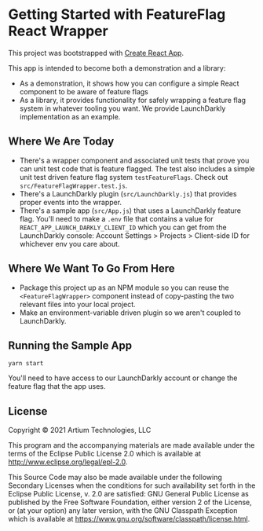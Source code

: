 # Getting Started with FeatureFlag React Wrapper

This project was bootstrapped with [Create React App](https://github.com/facebook/create-react-app).

This app is intended to become both a demonstration and a library:

* As a demonstration, it shows how you can configure a simple React component to be aware of feature flags
* As a library, it provides functionality for safely wrapping a feature flag system in whatever tooling you want. 
  We provide LaunchDarkly implementation as an example.

## Where We Are Today

 * There's a wrapper component and associated unit tests that prove you can unit test code that is
   feature flagged. The test also includes a simple unit test driven feature flag system `testFeatureFlags`. 
   Check out `src/FeatureFlagWrapper.test.js`.
 * There's a LaunchDarkly plugin (`src/LaunchDarkly.js`) that provides proper events into the wrapper.
 * There's a sample app (`src/App.js`) that uses a LaunchDarkly feature flag. You'll need to make a
   `.env` file that contains a value for `REACT_APP_LAUNCH_DARKLY_CLIENT_ID` which you can get from 
   the LaunchDarkly console: Account Settings > Projects > Client-side ID for whichever env you care about.

## Where We Want To Go From Here

 * Package this project up as an NPM module so you can reuse the `<FeatureFlagWrapper>` component instead
   of copy-pasting the two relevant files into your local project.
 * Make an environment-variable driven plugin so we aren't coupled to LaunchDarkly.

## Running the Sample App

`yarn start`

You'll need to have access to our LaunchDarkly account or change the feature flag
that the app uses.

## License

Copyright © 2021 Artium Technologies, LLC

This program and the accompanying materials are made available under the
terms of the Eclipse Public License 2.0 which is available at
http://www.eclipse.org/legal/epl-2.0.

This Source Code may also be made available under the following Secondary
Licenses when the conditions for such availability set forth in the Eclipse
Public License, v. 2.0 are satisfied: GNU General Public License as published by
the Free Software Foundation, either version 2 of the License, or (at your
option) any later version, with the GNU Classpath Exception which is available
at https://www.gnu.org/software/classpath/license.html.